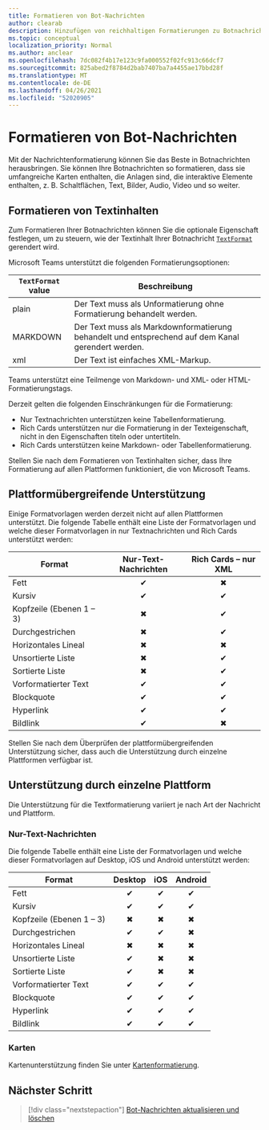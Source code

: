 ```yaml
---
title: Formatieren von Bot-Nachrichten
author: clearab
description: Hinzufügen von reichhaltigen Formatierungen zu Botnachrichten
ms.topic: conceptual
localization_priority: Normal
ms.author: anclear
ms.openlocfilehash: 7dc082f4b17e123c9fa000552f02fc913c66dcf7
ms.sourcegitcommit: 825abed2f8784d2bab7407ba7a4455ae17bbd28f
ms.translationtype: MT
ms.contentlocale: de-DE
ms.lasthandoff: 04/26/2021
ms.locfileid: "52020905"
---
```

# <a name="format-your-bot-messages"></a>Formatieren von Bot-Nachrichten

Mit der Nachrichtenformatierung können Sie das Beste in Botnachrichten herausbringen. Sie können Ihre Botnachrichten so formatieren, dass sie umfangreiche Karten enthalten, die Anlagen sind, die interaktive Elemente enthalten, z. B. Schaltflächen, Text, Bilder, Audio, Video und so weiter.

## <a name="format-text-content"></a>Formatieren von Textinhalten

Zum Formatieren Ihrer Botnachrichten können Sie die optionale Eigenschaft festlegen, um zu steuern, wie der Textinhalt Ihrer Botnachricht [`TextFormat`](/bot-framework/dotnet/bot-builder-dotnet-create-messages#customizing-a-message) gerendert wird.

Microsoft Teams unterstützt die folgenden Formatierungsoptionen:

| `TextFormat` value | Beschreibung |
| --- | --- |
| plain | Der Text muss als Unformatierung ohne Formatierung behandelt werden.|
| MARKDOWN | Der Text muss als Markdownformatierung behandelt und entsprechend auf dem Kanal gerendert werden. |
| xml | Der Text ist einfaches XML-Markup. |

Teams unterstützt eine Teilmenge von Markdown- und XML- oder HTML-Formatierungstags.

Derzeit gelten die folgenden Einschränkungen für die Formatierung:

* Nur Textnachrichten unterstützen keine Tabellenformatierung.
* Rich Cards unterstützen nur die Formatierung in der Texteigenschaft, nicht in den Eigenschaften titeln oder untertiteln.
* Rich Cards unterstützen keine Markdown- oder Tabellenformatierung.

Stellen Sie nach dem Formatieren von Textinhalten sicher, dass Ihre Formatierung auf allen Plattformen funktioniert, die von Microsoft Teams.

## <a name="cross-platform-support"></a>Plattformübergreifende Unterstützung

Einige Formatvorlagen werden derzeit nicht auf allen Plattformen unterstützt. Die folgende Tabelle enthält eine Liste der Formatvorlagen und welche dieser Formatvorlagen in nur Textnachrichten und Rich Cards unterstützt werden:

| Format                     | Nur-Text-Nachrichten | Rich Cards – nur XML |
| ---                       | :---: | :---: |
| Fett                      | ✔ | ✖ |
| Kursiv                    | ✔ | ✔ |
| Kopfzeile (Ebenen 1 &ndash; 3) | ✖ | ✔ |
| Durchgestrichen             | ✖ | ✔ |
| Horizontales Lineal           | ✖ | ✖ |
| Unsortierte Liste            | ✖ | ✔ |
| Sortierte Liste              | ✖ | ✔ |
| Vorformatierter Text         | ✔ | ✔ |
| Blockquote                | ✔ | ✔ |
| Hyperlink                 | ✔ | ✔ |
| Bildlink                | ✔ | ✖ |

Stellen Sie nach dem Überprüfen der plattformübergreifenden Unterstützung sicher, dass auch die Unterstützung durch einzelne Plattformen verfügbar ist.

## <a name="support-by-individual-platform"></a>Unterstützung durch einzelne Plattform

Die Unterstützung für die Textformatierung variiert je nach Art der Nachricht und Plattform.

### <a name="text-only-messages"></a>Nur-Text-Nachrichten

Die folgende Tabelle enthält eine Liste der Formatvorlagen und welche dieser Formatvorlagen auf Desktop, iOS und Android unterstützt werden:

| Format                     | Desktop | iOS | Android |
| ---                       | :---: | :---: | :---: |
| Fett                      | ✔ | ✔ | ✔ |
| Kursiv                    | ✔ | ✔ | ✔ |
| Kopfzeile (Ebenen 1 &ndash; 3) | ✖ | ✖ | ✖ |
| Durchgestrichen             | ✔ | ✔ | ✖ |
| Horizontales Lineal           | ✖ | ✖ | ✖ |
| Unsortierte Liste            | ✔ | ✖ | ✖ |
| Sortierte Liste              | ✔ | ✖ | ✖ |
| Vorformatierter Text         | ✔ | ✔ | ✔ |
| Blockquote                | ✔ | ✔ | ✔ |
| Hyperlink                 | ✔ | ✔ | ✔ |
| Bildlink                | ✔ | ✔ | ✔ |

### <a name="cards"></a>Karten

Kartenunterstützung finden Sie unter [Kartenformatierung](~/task-modules-and-cards/cards/cards-format.md).

## <a name="next-step"></a>Nächster Schritt

> [!div class="nextstepaction"]
> [Bot-Nachrichten aktualisieren und löschen](~/bots/how-to/update-and-delete-bot-messages.md)
